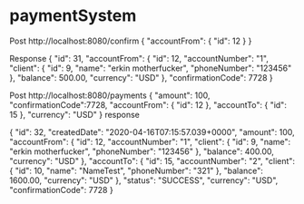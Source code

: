 # paymentSystem
Post http://localhost:8080/confirm
{
    "accountFrom": {
        "id": 12
    }
}

Response 
{
    "id": 31,
    "accountFrom": {
        "id": 12,
        "accountNumber": "1",
        "client": {
            "id": 9,
            "name": "erkin motherfucker",
            "phoneNumber": "123456"
        },
        "balance": 500.00,
        "currency": "USD"
    },
    "confirmationCode": 7728
}

Post http://localhost:8080/payments
{
    "amount": 100,
    "confirmationCode":7728,
    "accountFrom": {
        "id": 12
    },
    "accountTo": {
        "id": 15
    },
    "currency": "USD"
}
response

{
    "id": 32,
    "createdDate": "2020-04-16T07:15:57.039+0000",
    "amount": 100,
    "accountFrom": {
        "id": 12,
        "accountNumber": "1",
        "client": {
            "id": 9,
            "name": "erkin motherfucker",
            "phoneNumber": "123456"
        },
        "balance": 400.00,
        "currency": "USD"
    },
    "accountTo": {
        "id": 15,
        "accountNumber": "2",
        "client": {
            "id": 10,
            "name": "NameTest",
            "phoneNumber": "321"
        },
        "balance": 1600.00,
        "currency": "USD"
    },
    "status": "SUCCESS",
    "currency": "USD",
    "confirmationCode": 7728
}


